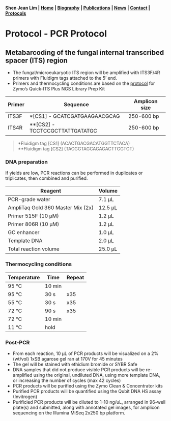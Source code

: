 **Shen Jean Lim \| [Home](https://shenjean.github.io) \| [Biography](../bio.md) \| [Publications](../pubs.md) \| [News](../news.md) \| [Contact](../contact.md) \| [Protocols](../protocols.md)**

# Protocol - PCR Protocol 
## Metabarcoding of the fungal internal transcribed spacer (ITS) region

- The fungal/microeukaryotic ITS region will be amplified with ITS3F/4R primers with Fluidigm tags attached to the 5’ end. 
- Primers and thermocycling conditions are based on the [protocol](https://www.zymoresearch.com/products/quick-its-plus-ngs-library-prep-kit-udi)
  for Zymo’s Quick-ITS Plus NGS Library Prep Kit
  
| Primer | Sequence |	Amplicon size | 
| ------ | -------- | ------------ |
| ITS3F  | *[CS1] - GCATCGATGAAGAACGCAG | 250-600 bp |
| ITS4R| **[CS2] - TCCTCCGCTTATTGATATGC | 250-600 bp | 

>*Fluidigm tag [CS1] (ACACTGACGACATGGTTCTACA)  
>**Fluidigm tag [CS2] (TACGGTAGCAGAGACTTGGTCT)

### DNA preparation

If yields are low, PCR reactions can be performed in duplicates or triplicates, then combined and purified.

| Reagent | Volume |
| ------- | ------ |
| PCR-grade water |	7.1 µL |
| AmpliTaq Gold 360 Master Mix (2x)	| 12.5 µL |
| Primer 515F (10 µM)	| 1.2 µL |
| Primer 806R (10 µM)	| 1.2 µL |
| GC enhancer	| 1.0 µL |
| Template DNA	| 2.0 µL |
| Total reaction volume	| 25.0 µL |

### Thermocycling conditions

| Temperature |	Time |	Repeat |
| ------- | ------ | ------ | 
| 95 °C	| 10 min	|
| 95 °C	| 30 s | x35 |
| 55 °C	| 30 s | x35 |
| 72 °C	| 90 s | x35 |
| 72 °C	| 10 min | |	
| 11 °C	| hold	| |

### Post-PCR

- From each reaction, 10 µL of PCR products will be visualized on a 2% (wt/vol) 1xSB agarose gel ran at 170V for 45 minutes
- The gel will be stained with ethidium bromide or SYBR Safe
- DNA samples that did not produce visible PCR products will be re-amplified using the original, undiluted DNA, using more template DNA, or increasing the number of cycles (max 42 cycles)
- PCR products will be purified using the Zymo Clean & Concentrator kits
- Purified PCR products will be quantified using the Qubit DNA HS assay (Invitrogen)
- Purificied PCR products will be diluted to 1-10 ng/uL, arranged in 96-well plate(s) and submitted, along with annotated gel images, for amplicon sequencing on the Illumina MiSeq 2x250 bp platform. 

